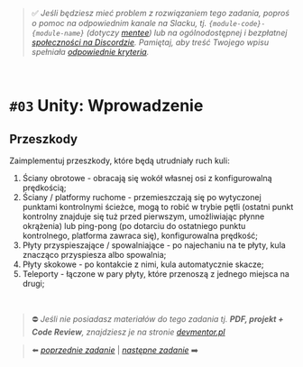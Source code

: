 > :white_check_mark: *Jeśli będziesz mieć problem z rozwiązaniem tego zadania, poproś o pomoc na odpowiednim kanale na Slacku, tj. `{module-code}-{module-name}` (dotyczy [mentee](https://devmentor.pl/mentoring-javascript/)) lub na ogólnodostępnej i bezpłatnej [społeczności na Discordzie](https://devmentor.pl/discord). Pamiętaj, aby treść Twojego wpisu spełniała [odpowiednie kryteria](https://devmentor.pl/jak-prosic-o-pomoc/).*

&nbsp;

# `#03` Unity: Wprowadzenie

## Przeszkody
Zaimplementuj przeszkody, które będą utrudniały ruch kuli:
1. Ściany obrotowe - obracają się wokół własnej osi z konfigurowalną prędkością;
2. Ściany / platformy ruchome - przemieszczają się po wytyczonej punktami kontrolnymi ścieżce, mogą to robić w trybie pętli (ostatni punkt kontrolny znajduje się tuż przed pierwszym, umożliwiając płynne okrążenia) lub ping-pong (po dotarciu do ostatniego punktu kontrolnego, platforma zawraca się), konfigurowalna prędkość;
3. Płyty przyspieszające / spowalniające - po najechaniu na te płyty, kula znacząco przyspiesza albo spowalnia;
4. Płyty skokowe - po kontakcie z nimi, kula automatycznie skacze;
5. Teleporty - łączone w pary płyty, które przenoszą z jednego miejsca na drugi;

&nbsp;
> :no_entry: *Jeśli nie posiadasz materiałów do tego zadania tj. **PDF, projekt + Code Review**, znajdziesz je na stronie [devmentor.pl](https://devmentor.pl/workshop-{module-name})*

> :arrow_left: [*poprzednie zadanie*](./../02) | [*następne zadanie*](./../04) :arrow_right:
